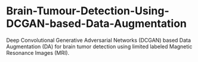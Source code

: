 # Brain-Tumour-Detection-Using-DCGAN-based-Data-Augmentation
Deep Convolutional Generative Adversarial Networks (DCGAN) based Data Augmentation (DA) for brain tumor detection using limited labeled Magnetic Resonance Images (MRI).
